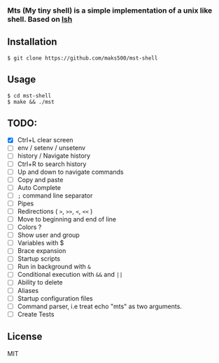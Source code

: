 ### Mts (My tiny shell) is a simple implementation of a unix like shell. Based on [lsh](https://brennan.io/2015/01/16/write-a-shell-in-c/)

## Installation
```
$ git clone https://github.com/maks500/mst-shell
```

## Usage
```
$ cd mst-shell
$ make && ./mst
```

## TODO:
  - [X] Ctrl+L clear screen
  - [ ] env / setenv / unsetenv
  - [ ] history / Navigate history
  - [ ] Ctrl+R to search history
  - [ ] Up and down to navigate commands
  - [ ] Copy and paste
  - [ ] Auto Complete
  - [ ] `;` command line separator
  - [ ] Pipes
  - [ ] Redirections ( `>`, `>>`, `<`, `<<` )
  - [ ] Move to beginning and end of line
  - [ ] Colors ?
  - [ ] Show user and group
  - [ ] Variables with $
  - [ ] Brace expansion
  - [ ] Startup scripts
  - [ ] Run in background with `&`
  - [ ] Conditional execution with `&&` and `||`
  - [ ] Ability to delete
  - [ ] Aliases
  - [ ] Startup configuration files
  - [ ] Command parser, i.e treat echo "mts" as two arguments.
  - [ ] Create Tests

## License
MIT